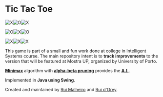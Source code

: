 Tic Tac Toe
==
![X](http://solidsolutions.pt/X2.png)![O](http://solidsolutions.pt/O2.png)![X](http://solidsolutions.pt/X2.png)

![O](http://solidsolutions.pt/O2.png)![X](http://solidsolutions.pt/X2.png)![O](http://solidsolutions.pt/O2.png)

![X](http://solidsolutions.pt/X2.png)![X](http://solidsolutions.pt/O2.png)![X](http://solidsolutions.pt/X2.png)

This game is part of a small and fun work done at college in Intelligent Systems course. The main repository intent is to **track improvements** to the version that will be featured at Mostra UP, organized by University of Porto.


**[Minimax](http://en.wikipedia.org/wiki/Minimax)** algorithm with **[alpha-beta pruning](http://en.wikipedia.org/wiki/Alpha%E2%80%93beta_pruning)** provides the **[A.I.](http://en.wikipedia.org/wiki/Artificial_intelligence)**. 

Implemented in **Java using Swing**.

Created and maintained by [Rui Malheiro](https://github.com/ruimalheiro) and [Rui d'Orey](https://github.com/RuiOrey).
